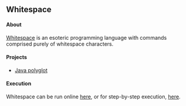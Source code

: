 ## Whitespace

#### About

[Whitespace](https://en.wikipedia.org/wiki/Whitespace_(programming_language)) is an esoteric programming language with commands comprised purely of whitespace characters.

#### Projects

- [Java polyglot](./whitespace-polyglot/)

#### Execution

Whitespace can be run online [here](https://www.jdoodle.com/execute-whitespace-online/), or for step-by-step execution, [here](https://vii5ard.github.io/whitespace/).
